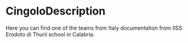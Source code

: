 # CingoloDescription
Here you can find one of the teams from Italy documentation from IISS Erodoto di Thurii school in Calabria.
